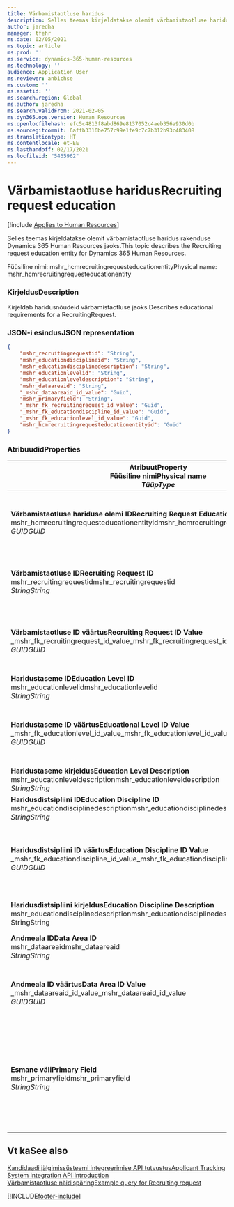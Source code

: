 ```yaml
---
title: Värbamistaotluse haridus
description: Selles teemas kirjeldatakse olemit värbamistaotluse haridus rakenduse Dynamics 365 Human Resources jaoks.
author: jaredha
manager: tfehr
ms.date: 02/05/2021
ms.topic: article
ms.prod: ''
ms.service: dynamics-365-human-resources
ms.technology: ''
audience: Application User
ms.reviewer: anbichse
ms.custom: ''
ms.assetid: ''
ms.search.region: Global
ms.author: jaredha
ms.search.validFrom: 2021-02-05
ms.dyn365.ops.version: Human Resources
ms.openlocfilehash: efc5c4813f8abd869e8137052c4aeb356a930d0b
ms.sourcegitcommit: 6affb3316be757c99e1fe9c7c7b312b93c483408
ms.translationtype: HT
ms.contentlocale: et-EE
ms.lasthandoff: 02/17/2021
ms.locfileid: "5465962"
---
```

# <a name="recruiting-request-education"></a><span data-ttu-id="45485-103">Värbamistaotluse haridus</span><span class="sxs-lookup"><span data-stu-id="45485-103">Recruiting request education</span></span>

[!include [Applies to Human Resources](../includes/applies-to-hr.md)]

<span data-ttu-id="45485-104">Selles teemas kirjeldatakse olemit värbamistaotluse haridus rakenduse Dynamics 365 Human Resources jaoks.</span><span class="sxs-lookup"><span data-stu-id="45485-104">This topic describes the Recruiting request education entity for Dynamics 365 Human Resources.</span></span>

<span data-ttu-id="45485-105">Füüsiline nimi: mshr_hcmrecruitingrequesteducationentity</span><span class="sxs-lookup"><span data-stu-id="45485-105">Physical name: mshr_hcmrecruitingrequesteducationentity</span></span>

### <a name="description"></a><span data-ttu-id="45485-106">Kirjeldus</span><span class="sxs-lookup"><span data-stu-id="45485-106">Description</span></span>

<span data-ttu-id="45485-107">Kirjeldab haridusnõudeid värbamistaotluse jaoks.</span><span class="sxs-lookup"><span data-stu-id="45485-107">Describes educational requirements for a RecruitingRequest.</span></span>

### <a name="json-representation"></a><span data-ttu-id="45485-108">JSON-i esindus</span><span class="sxs-lookup"><span data-stu-id="45485-108">JSON representation</span></span>

```json
{
    "mshr_recruitingrequestid": "String",
    "mshr_educationdisciplineid": "String",
    "mshr_educationdisciplinedescription": "String",
    "mshr_educationlevelid": "String",
    "mshr_educationleveldescription": "String",
    "mshr_dataareaid": "String",
    "_mshr_dataareaid_id_value": "Guid",
    "mshr_primaryfield": "String",
    "_mshr_fk_recruitingrequest_id_value": "Guid",
    "_mshr_fk_educationdiscipline_id_value": "Guid",
    "_mshr_fk_educationlevel_id_value": "Guid",
    "mshr_hcmrecruitingrequesteducationentityid": "Guid"
}
```

### <a name="properties"></a><span data-ttu-id="45485-109">Atribuudid</span><span class="sxs-lookup"><span data-stu-id="45485-109">Properties</span></span>

| <span data-ttu-id="45485-110">Atribuut</span><span class="sxs-lookup"><span data-stu-id="45485-110">Property</span></span><br><span data-ttu-id="45485-111">**Füüsiline nimi**</span><span class="sxs-lookup"><span data-stu-id="45485-111">**Physical name**</span></span><br><span data-ttu-id="45485-112">**_Tüüp_**</span><span class="sxs-lookup"><span data-stu-id="45485-112">**_Type_**</span></span> | <span data-ttu-id="45485-113">Kasuta</span><span class="sxs-lookup"><span data-stu-id="45485-113">Use</span></span> | <span data-ttu-id="45485-114">Kirjeldus</span><span class="sxs-lookup"><span data-stu-id="45485-114">Description</span></span> |
| --- | --- | --- |
| <span data-ttu-id="45485-115">**Värbamistaotluse hariduse olemi ID**</span><span class="sxs-lookup"><span data-stu-id="45485-115">**Recruiting Request Education Entity ID**</span></span><br><span data-ttu-id="45485-116">mshr_hcmrecruitingrequesteducationentityid</span><span class="sxs-lookup"><span data-stu-id="45485-116">mshr_hcmrecruitingrequesteducationentityid</span></span><br><span data-ttu-id="45485-117">*GUID*</span><span class="sxs-lookup"><span data-stu-id="45485-117">*GUID*</span></span> | <span data-ttu-id="45485-118">Kirjutuskaitstud</span><span class="sxs-lookup"><span data-stu-id="45485-118">Read-only</span></span><br><span data-ttu-id="45485-119">Nõutav</span><span class="sxs-lookup"><span data-stu-id="45485-119">Required</span></span> | <span data-ttu-id="45485-120">Süsteemi loodud kordumatu identifikaator värbamistaotluse hariduse kirjele.</span><span class="sxs-lookup"><span data-stu-id="45485-120">System-generated unique identifier for the Recruiting Request Education record.</span></span> |
| <span data-ttu-id="45485-121">**Värbamistaotluse ID**</span><span class="sxs-lookup"><span data-stu-id="45485-121">**Recruiting Request ID**</span></span><br><span data-ttu-id="45485-122">mshr_recruitingrequestid</span><span class="sxs-lookup"><span data-stu-id="45485-122">mshr_recruitingrequestid</span></span><br><span data-ttu-id="45485-123">*String*</span><span class="sxs-lookup"><span data-stu-id="45485-123">*String*</span></span> | <span data-ttu-id="45485-124">Ühekordseks kirjutamiseks</span><span class="sxs-lookup"><span data-stu-id="45485-124">Write-once</span></span><br><span data-ttu-id="45485-125">Nõutav</span><span class="sxs-lookup"><span data-stu-id="45485-125">Required</span></span> | <span data-ttu-id="45485-126">Seotud värbamistaotluse kasutaja loetav kordumatu identifikaator.</span><span class="sxs-lookup"><span data-stu-id="45485-126">The user-readable unique identifier of the related recruiting request.</span></span> |
| <span data-ttu-id="45485-127">**Värbamistaotluse ID väärtus**</span><span class="sxs-lookup"><span data-stu-id="45485-127">**Recruiting Request ID Value**</span></span><br><span data-ttu-id="45485-128">_mshr_fk_recruitingrequest_id_value</span><span class="sxs-lookup"><span data-stu-id="45485-128">_mshr_fk_recruitingrequest_id_value</span></span><br><span data-ttu-id="45485-129">*GUID*</span><span class="sxs-lookup"><span data-stu-id="45485-129">*GUID*</span></span> | <span data-ttu-id="45485-130">Kirjutuskaitstud</span><span class="sxs-lookup"><span data-stu-id="45485-130">Read-only</span></span><br><span data-ttu-id="45485-131">Nõutav</span><span class="sxs-lookup"><span data-stu-id="45485-131">Required</span></span><br><span data-ttu-id="45485-132">Võõrvõti: mshr_hcmrecruitingrequestentityid olemist mshr_hcmrecruitingrequestentity</span><span class="sxs-lookup"><span data-stu-id="45485-132">Foreign key: mshr_hcmrecruitingrequestentityid of mshr_hcmrecruitingrequestentity</span></span> | <span data-ttu-id="45485-133">Seotud värbamistaotluse süsteemi loodud kordumatu identifikaator.</span><span class="sxs-lookup"><span data-stu-id="45485-133">System-generated unique identifier of the related recruiting request.</span></span> |
| <span data-ttu-id="45485-134">**Haridustaseme ID**</span><span class="sxs-lookup"><span data-stu-id="45485-134">**Education Level ID**</span></span><br><span data-ttu-id="45485-135">mshr_educationlevelid</span><span class="sxs-lookup"><span data-stu-id="45485-135">mshr_educationlevelid</span></span><br><span data-ttu-id="45485-136">*String*</span><span class="sxs-lookup"><span data-stu-id="45485-136">*String*</span></span> | <span data-ttu-id="45485-137">Ühekordseks kirjutamiseks</span><span class="sxs-lookup"><span data-stu-id="45485-137">Write-once</span></span><br><span data-ttu-id="45485-138">Nõutav</span><span class="sxs-lookup"><span data-stu-id="45485-138">Required</span></span> | <span data-ttu-id="45485-139">Nõutav haridustase.</span><span class="sxs-lookup"><span data-stu-id="45485-139">The level of education required.</span></span> |
| <span data-ttu-id="45485-140">**Haridustaseme ID väärtus**</span><span class="sxs-lookup"><span data-stu-id="45485-140">**Educational Level ID Value**</span></span><br><span data-ttu-id="45485-141">_mshr_fk_educationlevel_id_value</span><span class="sxs-lookup"><span data-stu-id="45485-141">_mshr_fk_educationlevel_id_value</span></span><br><span data-ttu-id="45485-142">*GUID*</span><span class="sxs-lookup"><span data-stu-id="45485-142">*GUID*</span></span> | <span data-ttu-id="45485-143">Kirjutuskaitstud</span><span class="sxs-lookup"><span data-stu-id="45485-143">Read-only</span></span><br><span data-ttu-id="45485-144">Nõutav</span><span class="sxs-lookup"><span data-stu-id="45485-144">Required</span></span><br><span data-ttu-id="45485-145">Võõrvõti: mshr_hcmeducationlevelentityid olemist mshr_hcmeducationlevelentity</span><span class="sxs-lookup"><span data-stu-id="45485-145">Foreign key: mshr_hcmeducationlevelentityid of mshr_hcmeducationlevelentity</span></span> | <span data-ttu-id="45485-146">Nõutava haridustaseme süsteemi loodud kordumatu identifikaator.</span><span class="sxs-lookup"><span data-stu-id="45485-146">System-generated unique identifier of the level of education required.</span></span> |
| <span data-ttu-id="45485-147">**Haridustaseme kirjeldus**</span><span class="sxs-lookup"><span data-stu-id="45485-147">**Education Level Description**</span></span><br><span data-ttu-id="45485-148">mshr_educationleveldescription</span><span class="sxs-lookup"><span data-stu-id="45485-148">mshr_educationleveldescription</span></span><br><span data-ttu-id="45485-149">*String*</span><span class="sxs-lookup"><span data-stu-id="45485-149">*String*</span></span> | <span data-ttu-id="45485-150">Kirjutuskaitstud</span><span class="sxs-lookup"><span data-stu-id="45485-150">Read-only</span></span><br><span data-ttu-id="45485-151">Nõutav</span><span class="sxs-lookup"><span data-stu-id="45485-151">Required</span></span> | <span data-ttu-id="45485-152">Oskuse jaoks vajaliku taseme kirjeldus.</span><span class="sxs-lookup"><span data-stu-id="45485-152">The description of the level required for the skill.</span></span> |
| <span data-ttu-id="45485-153">**Haridusdistsipliini ID**</span><span class="sxs-lookup"><span data-stu-id="45485-153">**Education Discipline ID**</span></span><br><span data-ttu-id="45485-154">mshr_educationdisciplinedescription</span><span class="sxs-lookup"><span data-stu-id="45485-154">mshr_educationdisciplinedescription</span></span><br><span data-ttu-id="45485-155">*String*</span><span class="sxs-lookup"><span data-stu-id="45485-155">*String*</span></span> | <span data-ttu-id="45485-156">Ühekordseks kirjutamiseks</span><span class="sxs-lookup"><span data-stu-id="45485-156">Write-once</span></span><br><span data-ttu-id="45485-157">Nõutav</span><span class="sxs-lookup"><span data-stu-id="45485-157">Required</span></span> | <span data-ttu-id="45485-158">Haridusdistsipliini valdkond.</span><span class="sxs-lookup"><span data-stu-id="45485-158">The area of educational discipline.</span></span> |
| <span data-ttu-id="45485-159">**Haridusdistsipliini ID väärtus**</span><span class="sxs-lookup"><span data-stu-id="45485-159">**Education Discipline ID Value**</span></span><br><span data-ttu-id="45485-160">_mshr_fk_educationdiscipline_id_value</span><span class="sxs-lookup"><span data-stu-id="45485-160">_mshr_fk_educationdiscipline_id_value</span></span><br><span data-ttu-id="45485-161">*GUID*</span><span class="sxs-lookup"><span data-stu-id="45485-161">*GUID*</span></span> | <span data-ttu-id="45485-162">Kirjutuskaitstud</span><span class="sxs-lookup"><span data-stu-id="45485-162">Read-only</span></span><br><span data-ttu-id="45485-163">Nõutav</span><span class="sxs-lookup"><span data-stu-id="45485-163">Required</span></span><br><span data-ttu-id="45485-164">Võõrvõti: mshr_hcmeducationdisciplineentityid olemist mshr_hcmeducationdisciplineentity</span><span class="sxs-lookup"><span data-stu-id="45485-164">Foreign key: mshr_hcmeducationdisciplineentityid of mshr_hcmeducationdisciplineentity</span></span> | <span data-ttu-id="45485-165">Haridusdistsipliini valdkonna süsteemi loodud kordumatu identifikaator.</span><span class="sxs-lookup"><span data-stu-id="45485-165">System-generated unique identifier of the area of educational discipline.</span></span> |
| <span data-ttu-id="45485-166">**Haridusdistsipliini kirjeldus**</span><span class="sxs-lookup"><span data-stu-id="45485-166">**Education Discipline Description**</span></span><br><span data-ttu-id="45485-167">mshr_educationdisciplinedescription</span><span class="sxs-lookup"><span data-stu-id="45485-167">mshr_educationdisciplinedescription</span></span><br><span data-ttu-id="45485-168">String</span><span class="sxs-lookup"><span data-stu-id="45485-168">String</span></span> | <span data-ttu-id="45485-169">Kirjutuskaitstud</span><span class="sxs-lookup"><span data-stu-id="45485-169">Read-only</span></span><br><span data-ttu-id="45485-170">Nõutav</span><span class="sxs-lookup"><span data-stu-id="45485-170">Required</span></span> | <span data-ttu-id="45485-171">Haridusdistsipliini valdkonna kirjeldus.</span><span class="sxs-lookup"><span data-stu-id="45485-171">The description of the area of educational discipline.</span></span> |
| <span data-ttu-id="45485-172">**Andmeala ID**</span><span class="sxs-lookup"><span data-stu-id="45485-172">**Data Area ID**</span></span><br><span data-ttu-id="45485-173">mshr_dataareaid</span><span class="sxs-lookup"><span data-stu-id="45485-173">mshr_dataareaid</span></span><br><span data-ttu-id="45485-174">*String*</span><span class="sxs-lookup"><span data-stu-id="45485-174">*String*</span></span> | <span data-ttu-id="45485-175">Loe/kirjuta</span><span class="sxs-lookup"><span data-stu-id="45485-175">Read/write</span></span><br><span data-ttu-id="45485-176">Valikuline</span><span class="sxs-lookup"><span data-stu-id="45485-176">Optional</span></span> | <span data-ttu-id="45485-177">Määratleb juriidilise isiku (ettevõtte).</span><span class="sxs-lookup"><span data-stu-id="45485-177">Specifies the legal entity (company).</span></span>|
| <span data-ttu-id="45485-178">**Andmeala ID väärtus**</span><span class="sxs-lookup"><span data-stu-id="45485-178">**Data Area ID Value**</span></span><br><span data-ttu-id="45485-179">_mshr_dataareaid_id_value</span><span class="sxs-lookup"><span data-stu-id="45485-179">_mshr_dataareaid_id_value</span></span><br><span data-ttu-id="45485-180">*GUID*</span><span class="sxs-lookup"><span data-stu-id="45485-180">*GUID*</span></span> | <span data-ttu-id="45485-181">Kirjutuskaitstud</span><span class="sxs-lookup"><span data-stu-id="45485-181">Read-only</span></span><br><span data-ttu-id="45485-182">Valikuline</span><span class="sxs-lookup"><span data-stu-id="45485-182">Optional</span></span><br><span data-ttu-id="45485-183">Võõrvõti: cdm_companyid olemist cdm_company</span><span class="sxs-lookup"><span data-stu-id="45485-183">Foreign key: cdm_companyid of cdm_company entity</span></span> | <span data-ttu-id="45485-184">Süsteemi loodud GUID-väärtus, mis identifitseerib juriidilise isiku (ettevõtte).</span><span class="sxs-lookup"><span data-stu-id="45485-184">System-generated GUID value identifying the legal entity (company).</span></span> |
| <span data-ttu-id="45485-185">**Esmane väli**</span><span class="sxs-lookup"><span data-stu-id="45485-185">**Primary Field**</span></span><br><span data-ttu-id="45485-186">mshr_primaryfield</span><span class="sxs-lookup"><span data-stu-id="45485-186">mshr_primaryfield</span></span><br><span data-ttu-id="45485-187">*String*</span><span class="sxs-lookup"><span data-stu-id="45485-187">*String*</span></span> | <span data-ttu-id="45485-188">Kirjutuskaitstud</span><span class="sxs-lookup"><span data-stu-id="45485-188">Read-only</span></span><br><span data-ttu-id="45485-189">Nõutav</span><span class="sxs-lookup"><span data-stu-id="45485-189">Required</span></span> | <span data-ttu-id="45485-190">Teise meetodina värbamistaotluse väärtuse, haridustaseme ID ja haridusdistsipliini ID ühendamine kirje kordumatuks tuvastamiseks.</span><span class="sxs-lookup"><span data-stu-id="45485-190">Concatenation of Recruiting Request value, Education Level ID, and Education Discipline ID as another method to uniquely identify the record.</span></span> |

## <a name="see-also"></a><span data-ttu-id="45485-191">Vt ka</span><span class="sxs-lookup"><span data-stu-id="45485-191">See also</span></span>

[<span data-ttu-id="45485-192">Kandidaadi jälgimissüsteemi integreerimise API tutvustus</span><span class="sxs-lookup"><span data-stu-id="45485-192">Applicant Tracking System integration API introduction</span></span>](hr-admin-integration-ats-api-introduction.md)<br>
[<span data-ttu-id="45485-193">Värbamistaotluse näidispäring</span><span class="sxs-lookup"><span data-stu-id="45485-193">Example query for Recruiting request</span></span>](hr-admin-integration-ats-api-recruiting-request-example-query.md)



[!INCLUDE[footer-include](../includes/footer-banner.md)]